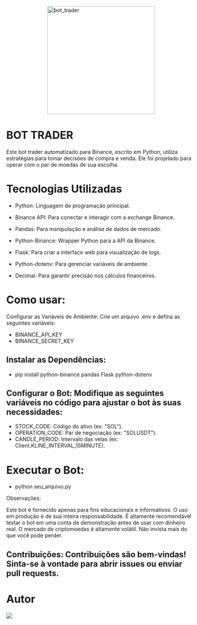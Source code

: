 <div style="display: flex; justify-content: center; align-items: center;">
  <img src="https://media.seudinheiro.com/uploads/2024/10/Pictures-Anna-8-715x402.jpg" alt="bot_trader" width="287" class="rounded-profile">
</div>

<h1>BOT TRADER</h1> 

Este bot trader automatizado para Binance, escrito em Python, utiliza estratégias para tomar decisões
de compra e venda. Ele foi projetado para operar com o par de moedas de sua escolha.

# **Tecnologias Utilizadas**

- <p>Python: Linguagem de programação principal.</p>

- <p>Binance API: Para conectar e interagir com a exchange Binance.</p>

- <p>Pandas: Para manipulação e análise de dados de mercado.</p>

- <p>Python-Binance: Wrapper Python para a API da Binance.</p>

- <p>Flask: Para criar a interface web para visualização de logs.</p>

- <p>Python-dotenv: Para gerenciar variáveis de ambiente.</p>

- <p>Decimal: Para garantir precisão nos cálculos financeiros.</p>

# **Como usar:**
Configurar as Variáveis de Ambiente: Crie um arquivo .env e defina as seguintes variáveis:
- BINANCE_API_KEY
- BINANCE_SECRET_KEY

<h2>Instalar as Dependências:</h2>

 - <p>pip install python-binance pandas Flask python-dotenv</p>

<h2>Configurar o Bot: Modifique as seguintes variáveis no código para ajustar o bot às suas necessidades:</h2>

- STOCK_CODE: Código do ativo (ex: "SOL").
- OPERATION_CODE: Par de negociação (ex: "SOLUSDT").
- CANDLE_PERIOD: Intervalo das velas (ex: Client.KLINE_INTERVAL_15MINUTE).


# Executar o Bot:
- python seu_arquivo.py

Observações:

<p>Este bot é fornecido apenas para fins educacionais e informativos. O uso em produção é de sua inteira responsabilidade.
É altamente recomendável testar o bot em uma conta de demonstração antes de usar com dinheiro real.
O mercado de criptomoedas é altamente volátil. Não invista mais do que você pode perder.
</p>

<h2>Contribuições:
Contribuições são bem-vindas! Sinta-se à vontade para abrir issues ou enviar pull requests.
</h2>

# Autor
<div>
  <a href="https://github.com/AshSlake/"><img src="https://img.shields.io/badge/github-3b4c52.svg?style=for-the-badge&logo=github&logoColor=white"></a>
</div>


 
